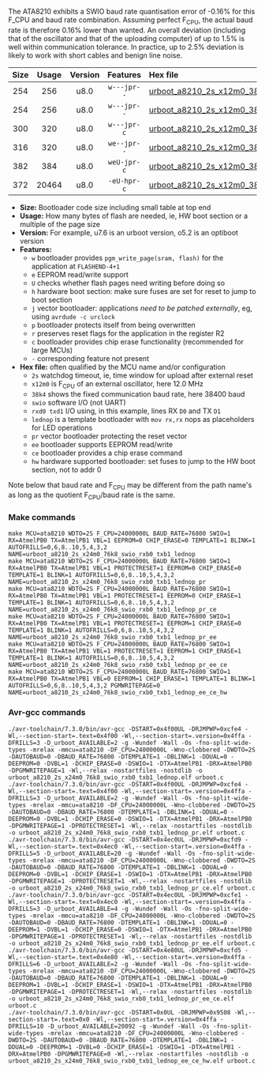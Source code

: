 The ATA8210 exhibits a SWIO baud rate quantisation error of -0.16% for this F_CPU and baud rate combination. Assuming perfect F<sub>CPU</sub>, the actual baud rate is therefore 0.16% lower than wanted. An overall deviation (including that of the oscillator and that of the uploading computer) of up to 1.5% is well within communication tolerance. In practice, up to 2.5% deviation is likely to work with short cables and benign line noise.

|Size|Usage|Version|Features|Hex file|
|:-:|:-:|:-:|:-:|:--|
|254|256|u8.0|`w---jpr--`|[urboot_a8210_2s_x12m0_38k4_swio_rxb0_txb1_lednop.hex](https://raw.githubusercontent.com/stefanrueger/urboot.hex/main/mcus/ata8210/watchdog_2_s/external_oscillator_x/12m000000_hz/%2B%2B38k4_baud/swio_rxb0_txb1/lednop/urboot_a8210_2s_x12m0_38k4_swio_rxb0_txb1_lednop.hex)|
|254|256|u8.0|`w---jpr--`|[urboot_a8210_2s_x12m0_38k4_swio_rxb0_txb1_lednop_pr.hex](https://raw.githubusercontent.com/stefanrueger/urboot.hex/main/mcus/ata8210/watchdog_2_s/external_oscillator_x/12m000000_hz/%2B%2B38k4_baud/swio_rxb0_txb1/lednop/urboot_a8210_2s_x12m0_38k4_swio_rxb0_txb1_lednop_pr.hex)|
|300|320|u8.0|`w---jpr-c`|[urboot_a8210_2s_x12m0_38k4_swio_rxb0_txb1_lednop_pr_ce.hex](https://raw.githubusercontent.com/stefanrueger/urboot.hex/main/mcus/ata8210/watchdog_2_s/external_oscillator_x/12m000000_hz/%2B%2B38k4_baud/swio_rxb0_txb1/lednop/urboot_a8210_2s_x12m0_38k4_swio_rxb0_txb1_lednop_pr_ce.hex)|
|316|320|u8.0|`we--jpr--`|[urboot_a8210_2s_x12m0_38k4_swio_rxb0_txb1_lednop_pr_ee.hex](https://raw.githubusercontent.com/stefanrueger/urboot.hex/main/mcus/ata8210/watchdog_2_s/external_oscillator_x/12m000000_hz/%2B%2B38k4_baud/swio_rxb0_txb1/lednop/urboot_a8210_2s_x12m0_38k4_swio_rxb0_txb1_lednop_pr_ee.hex)|
|382|384|u8.0|`weU-jpr-c`|[urboot_a8210_2s_x12m0_38k4_swio_rxb0_txb1_lednop_pr_ee_ce.hex](https://raw.githubusercontent.com/stefanrueger/urboot.hex/main/mcus/ata8210/watchdog_2_s/external_oscillator_x/12m000000_hz/%2B%2B38k4_baud/swio_rxb0_txb1/lednop/urboot_a8210_2s_x12m0_38k4_swio_rxb0_txb1_lednop_pr_ee_ce.hex)|
|372|20464|u8.0|`-eU-hpr-c`|[urboot_a8210_2s_x12m0_38k4_swio_rxb0_txb1_lednop_ee_ce_hw.hex](https://raw.githubusercontent.com/stefanrueger/urboot.hex/main/mcus/ata8210/watchdog_2_s/external_oscillator_x/12m000000_hz/%2B%2B38k4_baud/swio_rxb0_txb1/lednop/urboot_a8210_2s_x12m0_38k4_swio_rxb0_txb1_lednop_ee_ce_hw.hex)|

- **Size:** Bootloader code size including small table at top end
- **Usage:** How many bytes of flash are needed, ie, HW boot section or a multiple of the page size
- **Version:** For example, u7.6 is an urboot version, o5.2 is an optiboot version
- **Features:**
  + `w` bootloader provides `pgm_write_page(sram, flash)` for the application at `FLASHEND-4+1`
  + `e` EEPROM read/write support
  + `U` checks whether flash pages need writing before doing so
  + `h` hardware boot section: make sure fuses are set for reset to jump to boot section
  + `j` vector bootloader: applications *need to be patched externally*, eg, using `avrdude -c urclock`
  + `p` bootloader protects itself from being overwritten
  + `r` preserves reset flags for the application in the register R2
  + `c` bootloader provides chip erase functionality (recommended for large MCUs)
  + `-` corresponding feature not present
- **Hex file:** often qualified by the MCU name and/or configuration
  + `2s` watchdog timeout, ie, time window for upload after external reset
  + `x12m0` is F<sub>CPU</sub> of an external oscillator, here 12.0 MHz
  + `38k4` shows the fixed communication baud rate, here 38400 baud
  + `swio` software I/O (not UART)
  + `rxd0 txd1` I/O using, in this example, lines RX `D0` and TX `D1`
  + `lednop` is a template bootloader with `mov rx,rx` nops as placeholders for LED operations
  + `pr` vector bootloader protecting the reset vector
  + `ee` bootloader supports EEPROM read/write
  + `ce` bootloader provides a chip erase command
  + `hw` hardware supported bootloader: set fuses to jump to the HW boot section, not to addr 0


Note below that baud rate and F<sub>CPU</sub> may be different from the path name's as long as the quotient F<sub>CPU</sub>/baud rate is the same.

### Make commands
```
make MCU=ata8210 WDTO=2S F_CPU=24000000L BAUD_RATE=76800 SWIO=1 RX=AtmelPB0 TX=AtmelPB1 VBL=1 EEPROM=0 CHIP_ERASE=0 TEMPLATE=1 BLINK=1 AUTOFRILLS=0,6,8..10,5,4,3,2 NAME=urboot_a8210_2s_x24m0_76k8_swio_rxb0_txb1_lednop
make MCU=ata8210 WDTO=2S F_CPU=24000000L BAUD_RATE=76800 SWIO=1 RX=AtmelPB0 TX=AtmelPB1 VBL=1 PROTECTRESET=1 EEPROM=0 CHIP_ERASE=0 TEMPLATE=1 BLINK=1 AUTOFRILLS=0,6,8..10,5,4,3,2 NAME=urboot_a8210_2s_x24m0_76k8_swio_rxb0_txb1_lednop_pr
make MCU=ata8210 WDTO=2S F_CPU=24000000L BAUD_RATE=76800 SWIO=1 RX=AtmelPB0 TX=AtmelPB1 VBL=1 PROTECTRESET=1 EEPROM=0 CHIP_ERASE=1 TEMPLATE=1 BLINK=1 AUTOFRILLS=0,6,8..10,5,4,3,2 NAME=urboot_a8210_2s_x24m0_76k8_swio_rxb0_txb1_lednop_pr_ce
make MCU=ata8210 WDTO=2S F_CPU=24000000L BAUD_RATE=76800 SWIO=1 RX=AtmelPB0 TX=AtmelPB1 VBL=1 PROTECTRESET=1 EEPROM=1 CHIP_ERASE=0 TEMPLATE=1 BLINK=1 AUTOFRILLS=0,6,8..10,5,4,3,2 NAME=urboot_a8210_2s_x24m0_76k8_swio_rxb0_txb1_lednop_pr_ee
make MCU=ata8210 WDTO=2S F_CPU=24000000L BAUD_RATE=76800 SWIO=1 RX=AtmelPB0 TX=AtmelPB1 VBL=1 PROTECTRESET=1 EEPROM=1 CHIP_ERASE=1 TEMPLATE=1 BLINK=1 AUTOFRILLS=0,6,8..10,5,4,3,2 NAME=urboot_a8210_2s_x24m0_76k8_swio_rxb0_txb1_lednop_pr_ee_ce
make MCU=ata8210 WDTO=2S F_CPU=24000000L BAUD_RATE=76800 SWIO=1 RX=AtmelPB0 TX=AtmelPB1 VBL=0 EEPROM=1 CHIP_ERASE=1 TEMPLATE=1 BLINK=1 AUTOFRILLS=0,6,8..10,5,4,3,2 PGMWRITEPAGE=0 NAME=urboot_a8210_2s_x24m0_76k8_swio_rxb0_txb1_lednop_ee_ce_hw
```

### Avr-gcc commands
```
./avr-toolchain/7.3.0/bin/avr-gcc -DSTART=0x4f00UL -DRJMPWP=0xcfe4 -Wl,--section-start=.text=0x4f00 -Wl,--section-start=.version=0x4ffa -DFRILLS=3 -D_urboot_AVAILABLE=2 -g -Wundef -Wall -Os -fno-split-wide-types -mrelax -mmcu=ata8210 -DF_CPU=24000000L -Wno-clobbered -DWDTO=2S -DAUTOBAUD=0 -DBAUD_RATE=76800 -DTEMPLATE=1 -DBLINK=1 -DDUAL=0 -DEEPROM=0 -DVBL=1 -DCHIP_ERASE=0 -DSWIO=1 -DTX=AtmelPB1 -DRX=AtmelPB0 -DPGMWRITEPAGE=1 -Wl,--relax -nostartfiles -nostdlib -o urboot_a8210_2s_x24m0_76k8_swio_rxb0_txb1_lednop.elf urboot.c
./avr-toolchain/7.3.0/bin/avr-gcc -DSTART=0x4f00UL -DRJMPWP=0xcfe4 -Wl,--section-start=.text=0x4f00 -Wl,--section-start=.version=0x4ffa -DFRILLS=3 -D_urboot_AVAILABLE=2 -g -Wundef -Wall -Os -fno-split-wide-types -mrelax -mmcu=ata8210 -DF_CPU=24000000L -Wno-clobbered -DWDTO=2S -DAUTOBAUD=0 -DBAUD_RATE=76800 -DTEMPLATE=1 -DBLINK=1 -DDUAL=0 -DEEPROM=0 -DVBL=1 -DCHIP_ERASE=0 -DSWIO=1 -DTX=AtmelPB1 -DRX=AtmelPB0 -DPGMWRITEPAGE=1 -DPROTECTRESET=1 -Wl,--relax -nostartfiles -nostdlib -o urboot_a8210_2s_x24m0_76k8_swio_rxb0_txb1_lednop_pr.elf urboot.c
./avr-toolchain/7.3.0/bin/avr-gcc -DSTART=0x4ec0UL -DRJMPWP=0xcfd9 -Wl,--section-start=.text=0x4ec0 -Wl,--section-start=.version=0x4ffa -DFRILLS=5 -D_urboot_AVAILABLE=20 -g -Wundef -Wall -Os -fno-split-wide-types -mrelax -mmcu=ata8210 -DF_CPU=24000000L -Wno-clobbered -DWDTO=2S -DAUTOBAUD=0 -DBAUD_RATE=76800 -DTEMPLATE=1 -DBLINK=1 -DDUAL=0 -DEEPROM=0 -DVBL=1 -DCHIP_ERASE=1 -DSWIO=1 -DTX=AtmelPB1 -DRX=AtmelPB0 -DPGMWRITEPAGE=1 -DPROTECTRESET=1 -Wl,--relax -nostartfiles -nostdlib -o urboot_a8210_2s_x24m0_76k8_swio_rxb0_txb1_lednop_pr_ce.elf urboot.c
./avr-toolchain/7.3.0/bin/avr-gcc -DSTART=0x4ec0UL -DRJMPWP=0xcfe1 -Wl,--section-start=.text=0x4ec0 -Wl,--section-start=.version=0x4ffa -DFRILLS=3 -D_urboot_AVAILABLE=4 -g -Wundef -Wall -Os -fno-split-wide-types -mrelax -mmcu=ata8210 -DF_CPU=24000000L -Wno-clobbered -DWDTO=2S -DAUTOBAUD=0 -DBAUD_RATE=76800 -DTEMPLATE=1 -DBLINK=1 -DDUAL=0 -DEEPROM=1 -DVBL=1 -DCHIP_ERASE=0 -DSWIO=1 -DTX=AtmelPB1 -DRX=AtmelPB0 -DPGMWRITEPAGE=1 -DPROTECTRESET=1 -Wl,--relax -nostartfiles -nostdlib -o urboot_a8210_2s_x24m0_76k8_swio_rxb0_txb1_lednop_pr_ee.elf urboot.c
./avr-toolchain/7.3.0/bin/avr-gcc -DSTART=0x4e80UL -DRJMPWP=0xcfd5 -Wl,--section-start=.text=0x4e80 -Wl,--section-start=.version=0x4ffa -DFRILLS=6 -D_urboot_AVAILABLE=2 -g -Wundef -Wall -Os -fno-split-wide-types -mrelax -mmcu=ata8210 -DF_CPU=24000000L -Wno-clobbered -DWDTO=2S -DAUTOBAUD=0 -DBAUD_RATE=76800 -DTEMPLATE=1 -DBLINK=1 -DDUAL=0 -DEEPROM=1 -DVBL=1 -DCHIP_ERASE=1 -DSWIO=1 -DTX=AtmelPB1 -DRX=AtmelPB0 -DPGMWRITEPAGE=1 -DPROTECTRESET=1 -Wl,--relax -nostartfiles -nostdlib -o urboot_a8210_2s_x24m0_76k8_swio_rxb0_txb1_lednop_pr_ee_ce.elf urboot.c
./avr-toolchain/7.3.0/bin/avr-gcc -DSTART=0x0UL -DRJMPWP=0x9508 -Wl,--section-start=.text=0x0 -Wl,--section-start=.version=0x4ffa -DFRILLS=10 -D_urboot_AVAILABLE=20092 -g -Wundef -Wall -Os -fno-split-wide-types -mrelax -mmcu=ata8210 -DF_CPU=24000000L -Wno-clobbered -DWDTO=2S -DAUTOBAUD=0 -DBAUD_RATE=76800 -DTEMPLATE=1 -DBLINK=1 -DDUAL=0 -DEEPROM=1 -DVBL=0 -DCHIP_ERASE=1 -DSWIO=1 -DTX=AtmelPB1 -DRX=AtmelPB0 -DPGMWRITEPAGE=0 -Wl,--relax -nostartfiles -nostdlib -o urboot_a8210_2s_x24m0_76k8_swio_rxb0_txb1_lednop_ee_ce_hw.elf urboot.c
```

